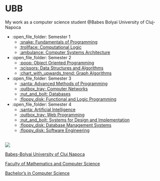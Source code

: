 # UBB

My work as a computer science student @Babes Bolyai University of Cluj-Napoca

<ul>
  <li>:open_file_folder: Semester 1
    <ul>
      <li>
        <a href="https://github.com/PacoPakkun/education/tree/main/year1/programming_fundamentals"> 
          :snake:  Fundamentals of Programming 
        </a>
      </li>
      <li>
        <a href="https://github.com/PacoPakkun/education/tree/main/year1/computational_logic"> 
          :trollface:  Computational Logic 
        </a>
      </li>
      <li>
        <a href="https://github.com/PacoPakkun/education/tree/main/year1/computer_systems_architecture"> 
          :ambulance:  Computer Systems Architecture
        </a>
      </li>
    </ul>
  </li>
  <li>:open_file_folder: Semester 2
    <ul>
      <li>
        <a href="https://github.com/PacoPakkun/education/tree/main/year1/object_oriented_programming"> 
          :poop:  Object Oriented Programming 
        </a>
      </li>
      <li>
        <a href="https://github.com/PacoPakkun/education/tree/main/year1/data_structures_algorithms"> 
          :scissors:  Data Structures and Algorithms 
        </a>
      </li>
      <li>
        <a href="https://github.com/PacoPakkun/education/tree/main/year1/graph_algorithms"> 
          :chart_with_upwards_trend:  Graph Algorithms
        </a>
      </li>
    </ul>
  </li>
  <li>:open_file_folder: Semester 3
    <ul>
      <li>
        <a href="https://github.com/PacoPakkun/education/tree/main/year2/advanced_programming"> 
          :santa:  Advanced Methods of Programming 
        </a>
      </li>
      <li>
        <a href="https://github.com/PacoPakkun/education/tree/main/year2/computer_networks"> 
          :outbox_tray:  Computer Networks 
        </a>
      </li>
      <li>
        <a href="https://github.com/PacoPakkun/education/tree/main/year2/databases"> 
          :nut_and_bolt:  Databases 
        </a>
      </li>
      <li>
        <a href="https://github.com/PacoPakkun/education/tree/main/year2/functional_logic_programming"> 
          :floppy_disk:  Functional and Logic Programming 
        </a>
      </li>
    </ul>
  </li>
  <li>:open_file_folder: Semester 4
    <ul>
      <li>
        <a href="https://github.com/PacoPakkun/education/tree/main/year2/artificial-intelligence"> 
          :santa:  Artificial Intelligence
        </a>
      </li>
      <li>
        <a href="https://github.com/PacoPakkun/education/tree/main/year2/web-programming"> 
          :outbox_tray:  Web Programming
        </a>
      </li>
      <li>
        <a href="https://github.com/PacoPakkun/education/tree/main/year2/systems-design-implementation"> 
          :nut_and_bolt:  Systems for Design and Implementation
        </a>
      </li>
      <li>
        <a href="https://github.com/PacoPakkun/education/tree/main/year2/database-management-systems"> 
          :floppy_disk:  Database Management Systems
        </a>
      </li>
      <li>
        <a href="https://github.com/PacoPakkun/education/tree/main/year2/software-engineering"> 
          :floppy_disk:  Software Engineering
        </a>
      </li>
    </ul>
  </li>
</ul>

<br>
<img src="http://www.chem.ubbcluj.ro/romana/conferinte/MEEMB/archive/pictures/ubb.gif" />
<a href="http://www.cs.ubbcluj.ro">
<p> Babeş-Bolyai University of Cluj Napoca </p>
<p> Faculty of Mathematics and Computer Science </p>
<p> Bachelor’s in Computer Science </p>
</a>
<br>

